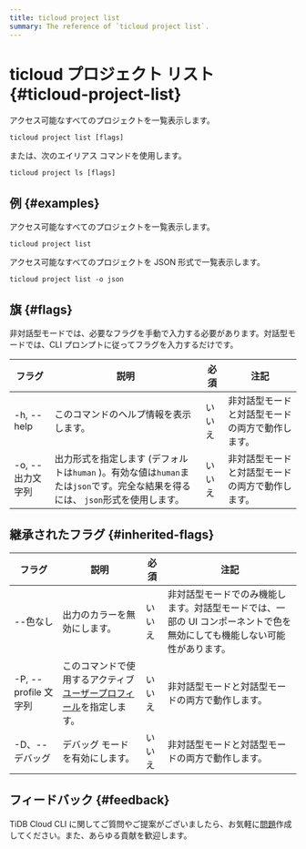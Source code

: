 ```yaml
---
title: ticloud project list
summary: The reference of `ticloud project list`.
---
```


# ticloud プロジェクト リスト {#ticloud-project-list}

アクセス可能なすべてのプロジェクトを一覧表示します。

```shell
ticloud project list [flags]
```

または、次のエイリアス コマンドを使用します。

```shell
ticloud project ls [flags]
```

## 例 {#examples}

アクセス可能なすべてのプロジェクトを一覧表示します。

```shell
ticloud project list
```

アクセス可能なすべてのプロジェクトを JSON 形式で一覧表示します。

```shell
ticloud project list -o json
```

## 旗 {#flags}

非対話型モードでは、必要なフラグを手動で入力する必要があります。対話型モードでは、CLI プロンプトに従ってフラグを入力するだけです。

| フラグ         | 説明                                                                              | 必須  | 注記                       |
| ----------- | ------------------------------------------------------------------------------- | --- | ------------------------ |
| -h, --help  | このコマンドのヘルプ情報を表示します。                                                             | いいえ | 非対話型モードと対話型モードの両方で動作します。 |
| -o, --出力文字列 | 出力形式を指定します (デフォルトは`human` )。有効な値は`human`または`json`です。完全な結果を得るには、 `json`形式を使用します。 | いいえ | 非対話型モードと対話型モードの両方で動作します。 |

## 継承されたフラグ {#inherited-flags}

| フラグ               | 説明                                                                             | 必須  | 注記                                                             |
| ----------------- | ------------------------------------------------------------------------------ | --- | -------------------------------------------------------------- |
| --色なし             | 出力のカラーを無効にします。                                                                 | いいえ | 非対話型モードでのみ機能します。対話型モードでは、一部の UI コンポーネントで色を無効にしても機能しない可能性があります。 |
| -P, --profile 文字列 | このコマンドで使用するアクティブ[ユーザープロフィール](/tidb-cloud/cli-reference.md#user-profile)を指定します。 | いいえ | 非対話型モードと対話型モードの両方で動作します。                                       |
| -D、--デバッグ         | デバッグ モードを有効にします。                                                               | いいえ | 非対話型モードと対話型モードの両方で動作します。                                       |

## フィードバック {#feedback}

TiDB Cloud CLI に関してご質問やご提案がございましたら、お気軽に[問題](https://github.com/tidbcloud/tidbcloud-cli/issues/new/choose)作成してください。また、あらゆる貢献を歓迎します。
